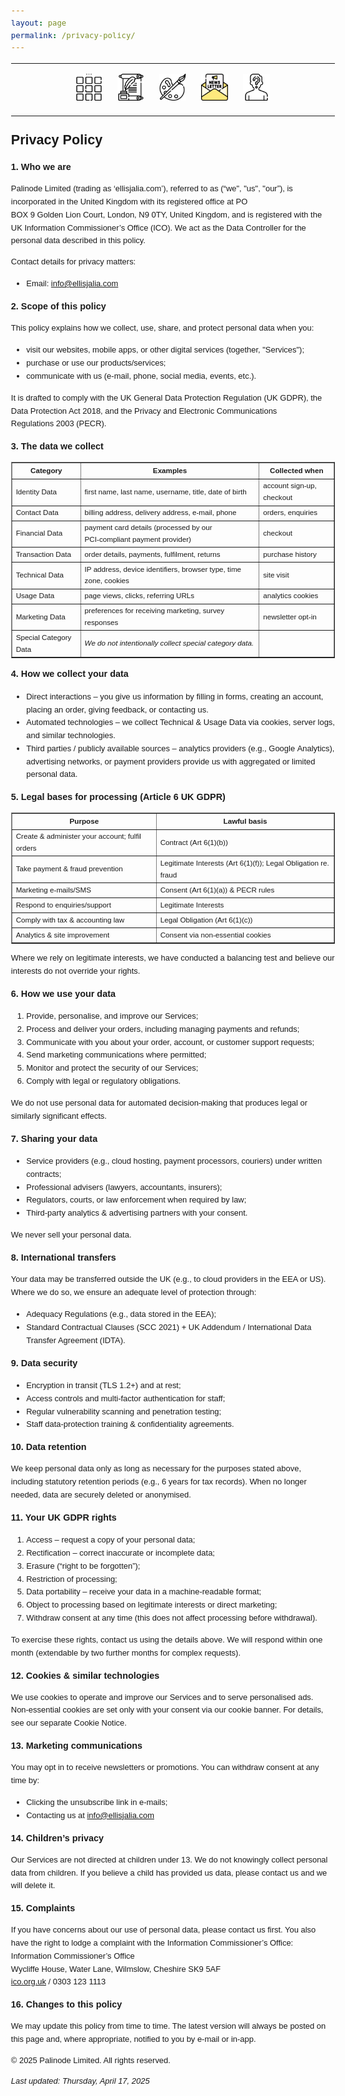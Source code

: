 ```yaml
---
layout: page
permalink: /privacy-policy/
---
```

<center>
<hr width="100%" size="3">
<div class="container">
        <a href="https://ellisjalia.com"><img src="/assets/icons/menu-bw.png" style="width:43px;height:43px;justify-content:center;display:inline-block;border:1px;margin: 0px 8px;padding:2px;"/></a>
        <a href="https://ellisjalia.com/essays"><img src="/assets/icons/quill-bw.png" style="width:43px;height:43px;justify-content:center;display:inline-block;border:1px;margin: 0px 8px;padding:2px;"/></a>
        <a href="https://ellisjalia.com/art"><img src="/assets/icons/paint-palette-bw.png" style="width:43px;height:43px;justify-content:center;display:inline-block;border:1px;margin: 0px 8px;padding:2px;"/></a>
        <a href="https://ellisjalia.com/newsletter"><img src="/assets/icons/newsletter.png" style="width:43px;height:43px;justify-content:center;display:inline-block;border:1px;margin: 0px 8px;padding:2px;"/></a>
        <a href="https://ellisjalia.com/about"><img src="/assets/icons/unknown-bw.png" style="width:43px;height:43px;justify-content:center;display:inline-block;border:1px;margin: 0px 8px;padding:2px;"/></a>
 </div>
  <hr width="100%" size="3">
  </center>

<head>
  <meta charset="UTF-8">
  <title>Privacy Policy</title>
</head>
<body style="font-family: Arial, sans-serif; font-size: 0.9em; line-height: 1.6;">

  <h1 style="font-size: 1.5em; margin-top: 1em;">Privacy Policy</h1>

  <h2 style="font-size: 1em; margin-top: 1em;">1. Who we are</h2>
  <p style="font-size: 0.9em;">
    Palinode Limited (trading as ‘ellisjalia.com’), referred to as (“we", "us", "our”), is incorporated in the United Kingdom with its registered office at PO BOX 9 Golden Lion Court, London, N9 0TY, United Kingdom, and is registered with the UK Information Commissioner’s Office (ICO). We act as the Data Controller for the personal data described in this policy.
  </p>
  <p style="font-size: 0.9em;">
    Contact details for privacy matters:
  </p>
  <ul>
    <li style="font-size: 0.9em;">Email: <a href="mailto:info@ellisjalia.com">info@ellisjalia.com</a></li>
  </ul>

  <h2 style="font-size: 1em; margin-top: 1em;">2. Scope of this policy</h2>
  <p style="font-size: 0.9em;">This policy explains how we collect, use, share, and protect personal data when you:</p>
  <ul>
    <li style="font-size: 0.9em;">visit our websites, mobile apps, or other digital services (together, "Services");</li>
    <li style="font-size: 0.9em;">purchase or use our products/services;</li>
    <li style="font-size: 0.9em;">communicate with us (e‑mail, phone, social media, events, etc.).</li>
  </ul>
  <p style="font-size: 0.9em;">It is drafted to comply with the UK General Data Protection Regulation (UK GDPR), the Data Protection Act 2018, and the Privacy and Electronic Communications Regulations 2003 (PECR).</p>

  <h2 style="font-size: 1em; margin-top: 1em;">3. The data we collect</h2>
  <table border="1" cellpadding="8" cellspacing="0" style="font-size: 0.9em; width: 100%; margin: 1em 0;">
    <tr>
      <th style="font-size: 0.9em;">Category</th>
      <th style="font-size: 0.9em;">Examples</th>
      <th style="font-size: 0.9em;">Collected when</th>
    </tr>
    <tr>
      <td style="font-size: 0.9em;">Identity Data</td>
      <td style="font-size: 0.9em;">first name, last name, username, title, date of birth</td>
      <td style="font-size: 0.9em;">account sign‑up, checkout</td>
    </tr>
    <tr>
      <td style="font-size: 0.9em;">Contact Data</td>
      <td style="font-size: 0.9em;">billing address, delivery address, e‑mail, phone</td>
      <td style="font-size: 0.9em;">orders, enquiries</td>
    </tr>
    <tr>
      <td style="font-size: 0.9em;">Financial Data</td>
      <td style="font-size: 0.9em;">payment card details (processed by our PCI‑compliant payment provider)</td>
      <td style="font-size: 0.9em;">checkout</td>
    </tr>
    <tr>
      <td style="font-size: 0.9em;">Transaction Data</td>
      <td style="font-size: 0.9em;">order details, payments, fulfilment, returns</td>
      <td style="font-size: 0.9em;">purchase history</td>
    </tr>
    <tr>
      <td style="font-size: 0.9em;">Technical Data</td>
      <td style="font-size: 0.9em;">IP address, device identifiers, browser type, time zone, cookies</td>
      <td style="font-size: 0.9em;">site visit</td>
    </tr>
    <tr>
      <td style="font-size: 0.9em;">Usage Data</td>
      <td style="font-size: 0.9em;">page views, clicks, referring URLs</td>
      <td style="font-size: 0.9em;">analytics cookies</td>
    </tr>
    <tr>
      <td style="font-size: 0.9em;">Marketing Data</td>
      <td style="font-size: 0.9em;">preferences for receiving marketing, survey responses</td>
      <td style="font-size: 0.9em;">newsletter opt‑in</td>
    </tr>
    <tr>
      <td style="font-size: 0.9em;">Special Category Data</td>
      <td style="font-size: 0.9em;"><em>We do not intentionally collect special category data.</em></td>
      <td style="font-size: 0.9em;"></td>
    </tr>
  </table>

  <h2 style="font-size: 1em; margin-top: 1em;">4. How we collect your data</h2>
  <ul>
    <li style="font-size: 0.9em;">Direct interactions – you give us information by filling in forms, creating an account, placing an order, giving feedback, or contacting us.</li>
    <li style="font-size: 0.9em;">Automated technologies – we collect Technical & Usage Data via cookies, server logs, and similar technologies.</li>
    <li style="font-size: 0.9em;">Third parties / publicly available sources – analytics providers (e.g., Google Analytics), advertising networks, or payment providers provide us with aggregated or limited personal data.</li>
  </ul>

  <h2 style="font-size: 1em; margin-top: 1em;">5. Legal bases for processing (Article 6 UK GDPR)</h2>
  <table border="1" cellpadding="8" cellspacing="0" style="font-size: 0.9em; width: 100%; margin: 1em 0;">
    <tr>
      <th style="font-size: 0.9em;">Purpose</th>
      <th style="font-size: 0.9em;">Lawful basis</th>
    </tr>
    <tr>
      <td style="font-size: 0.9em;">Create & administer your account; fulfil orders</td>
      <td style="font-size: 0.9em;">Contract (Art 6(1)(b))</td>
    </tr>
    <tr>
      <td style="font-size: 0.9em;">Take payment & fraud prevention</td>
      <td style="font-size: 0.9em;">Legitimate Interests (Art 6(1)(f)); Legal Obligation re. fraud</td>
    </tr>
    <tr>
      <td style="font-size: 0.9em;">Marketing e‑mails/SMS</td>
      <td style="font-size: 0.9em;">Consent (Art 6(1)(a)) & PECR rules</td>
    </tr>
    <tr>
      <td style="font-size: 0.9em;">Respond to enquiries/support</td>
      <td style="font-size: 0.9em;">Legitimate Interests</td>
    </tr>
    <tr>
      <td style="font-size: 0.9em;">Comply with tax & accounting law</td>
      <td style="font-size: 0.9em;">Legal Obligation (Art 6(1)(c))</td>
    </tr>
    <tr>
      <td style="font-size: 0.9em;">Analytics & site improvement</td>
      <td style="font-size: 0.9em;">Consent via non‑essential cookies</td>
    </tr>
  </table>
  <p style="font-size: 0.9em;">Where we rely on legitimate interests, we have conducted a balancing test and believe our interests do not override your rights.</p>

  <h2 style="font-size: 1em; margin-top: 1em;">6. How we use your data</h2>
  <ol>
    <li style="font-size: 0.9em;">Provide, personalise, and improve our Services;</li>
    <li style="font-size: 0.9em;">Process and deliver your orders, including managing payments and refunds;</li>
    <li style="font-size: 0.9em;">Communicate with you about your order, account, or customer support requests;</li>
    <li style="font-size: 0.9em;">Send marketing communications where permitted;</li>
    <li style="font-size: 0.9em;">Monitor and protect the security of our Services;</li>
    <li style="font-size: 0.9em;">Comply with legal or regulatory obligations.</li>
  </ol>
  <p style="font-size: 0.9em;">We do not use personal data for automated decision‑making that produces legal or similarly significant effects.</p>

  <h2 style="font-size: 1em; margin-top: 1em;">7. Sharing your data</h2>
  <ul>
    <li style="font-size: 0.9em;">Service providers (e.g., cloud hosting, payment processors, couriers) under written contracts;</li>
    <li style="font-size: 0.9em;">Professional advisers (lawyers, accountants, insurers);</li>
    <li style="font-size: 0.9em;">Regulators, courts, or law enforcement when required by law;</li>
    <li style="font-size: 0.9em;">Third‑party analytics & advertising partners with your consent.</li>
  </ul>
  <p style="font-size: 0.9em;">We never sell your personal data.</p>

  <h2 style="font-size: 1em; margin-top: 1em;">8. International transfers</h2>
  <p style="font-size: 0.9em;">Your data may be transferred outside the UK (e.g., to cloud providers in the EEA or US). Where we do so, we ensure an adequate level of protection through:</p>
  <ul>
    <li style="font-size: 0.9em;">Adequacy Regulations (e.g., data stored in the EEA);</li>
    <li style="font-size: 0.9em;">Standard Contractual Clauses (SCC 2021) + UK Addendum / International Data Transfer Agreement (IDTA).</li>
  </ul>

  <h2 style="font-size: 1em; margin-top: 1em;">9. Data security</h2>
  <ul>
    <li style="font-size: 0.9em;">Encryption in transit (TLS 1.2+) and at rest;</li>
    <li style="font-size: 0.9em;">Access controls and multi‑factor authentication for staff;</li>
    <li style="font-size: 0.9em;">Regular vulnerability scanning and penetration testing;</li>
    <li style="font-size: 0.9em;">Staff data‑protection training & confidentiality agreements.</li>
  </ul>

  <h2 style="font-size: 1em; margin-top: 1em;">10. Data retention</h2>
  <p style="font-size: 0.9em;">We keep personal data only as long as necessary for the purposes stated above, including statutory retention periods (e.g., 6 years for tax records). When no longer needed, data are securely deleted or anonymised.</p>

  <h2 style="font-size: 1em; margin-top: 1em;">11. Your UK GDPR rights</h2>
  <ol>
    <li style="font-size: 0.9em;">Access – request a copy of your personal data;</li>
    <li style="font-size: 0.9em;">Rectification – correct inaccurate or incomplete data;</li>
    <li style="font-size: 0.9em;">Erasure (“right to be forgotten”);</li>
    <li style="font-size: 0.9em;">Restriction of processing;</li>
    <li style="font-size: 0.9em;">Data portability – receive your data in a machine-readable format;</li>
    <li style="font-size: 0.9em;">Object to processing based on legitimate interests or direct marketing;</li>
    <li style="font-size: 0.9em;">Withdraw consent at any time (this does not affect processing before withdrawal).</li>
  </ol>
  <p style="font-size: 0.9em;">To exercise these rights, contact us using the details above. We will respond within one month (extendable by two further months for complex requests).</p>

  <h2 style="font-size: 1em; margin-top: 1em;">12. Cookies & similar technologies</h2>
  <p style="font-size: 0.9em;">We use cookies to operate and improve our Services and to serve personalised ads. Non‑essential cookies are set only with your consent via our cookie banner. For details, see our separate Cookie Notice.</p>

  <h2 style="font-size: 1em; margin-top: 1em;">13. Marketing communications</h2>
  <p style="font-size: 0.9em;">You may opt in to receive newsletters or promotions. You can withdraw consent at any time by:</p>
  <ul>
    <li style="font-size: 0.9em;">Clicking the unsubscribe link in e‑mails;</li>
    <li style="font-size: 0.9em;">Contacting us at <a href="mailto:info@ellisjalia.com">info@ellisjalia.com</a></li>
  </ul>

  <h2 style="font-size: 1em; margin-top: 1em;">14. Children’s privacy</h2>
  <p style="font-size: 0.9em;">Our Services are not directed at children under 13. We do not knowingly collect personal data from children. If you believe a child has provided us data, please contact us and we will delete it.</p>

  <h2 style="font-size: 1em; margin-top: 1em;">15. Complaints</h2>
  <p style="font-size: 0.9em;">
    If you have concerns about our use of personal data, please contact us first. You also have the right to lodge a complaint with the Information Commissioner’s Office:<br>
    Information Commissioner’s Office<br>
    Wycliffe House, Water Lane, Wilmslow, Cheshire SK9 5AF<br>
    <a href="https://ico.org.uk">ico.org.uk</a> / 0303 123 1113
  </p>

  <h2 style="font-size: 1em; margin-top: 1em;">16. Changes to this policy</h2>
  <p style="font-size: 0.9em;">We may update this policy from time to time. The latest version will always be posted on this page and, where appropriate, notified to you by e‑mail or in‑app.</p>

  <p style="font-size: 0.9em;">&copy; 2025 Palinode Limited. All rights reserved.</p>

  <p style="font-size: 0.9em;"><em>Last updated: Thursday, April 17, 2025</em></p>

</body>
